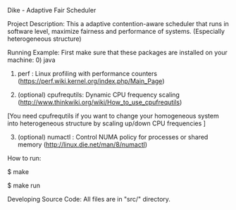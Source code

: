 
Dike - Adaptive Fair Scheduler

Project Description:
This a adaptive contention-aware scheduler that runs in software level, maximize fairness and performance of systems. (Especially heterogeneous structure)


Running Example:
First make sure that these packages are installed on your machine:
0) java 

1) perf : Linux profiling with performance counters (https://perf.wiki.kernel.org/index.php/Main_Page)

2) (optional) cpufrequtils: Dynamic CPU frequency scaling (http://www.thinkwiki.org/wiki/How_to_use_cpufrequtils)

[You need cpufrequtils if you want to change your homogeneous system into heterogeneous structure by scaling up/down CPU frequencies ]

3) (optional) numactl : Control NUMA policy for processes or shared memory (http://linux.die.net/man/8/numactl) 

How to run:

$ make

$ make run


Developing Source Code:
All files are in "src/" directory. 






